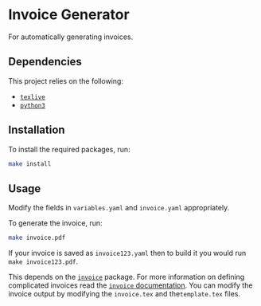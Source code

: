 # Invoice Generator

For automatically generating invoices.

## Dependencies

This project relies on the following:

* [`texlive`](https://www.tug.org/texlive/quickinstall.html)
* [`python3`](https://www.python.org/downloads/)

## Installation

To install the required packages, run:

```bash
make install
```

## Usage

Modify the fields in `variables.yaml` and `invoice.yaml` appropriately.

To generate the invoice, run:

```bash
make invoice.pdf
```

If your invoice is saved as `invoice123.yaml` then to build it you would run `make invoice123.pdf`.


This depends on the [`invoice`](https://ctan.org/pkg/invoice) package. For more information on defining complicated invoices read the [`invoice` documentation](http://mirrors.ctan.org/macros/latex/contrib/invoice/invoice.pdf). You can modify the invoice output by modifying the `invoice.tex` and the`template.tex` files.
